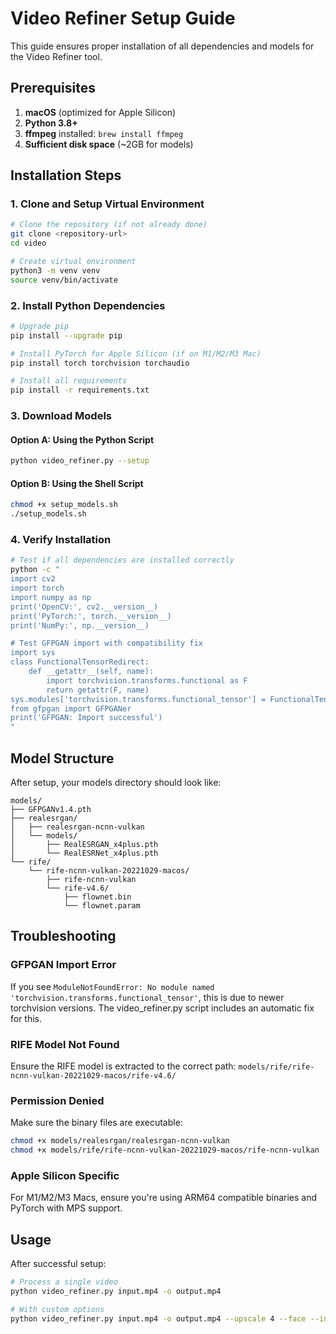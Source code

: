 # Video Refiner Setup Guide

This guide ensures proper installation of all dependencies and models for the Video Refiner tool.

## Prerequisites

1. **macOS** (optimized for Apple Silicon)
2. **Python 3.8+**
3. **ffmpeg** installed: `brew install ffmpeg`
4. **Sufficient disk space** (~2GB for models)

## Installation Steps

### 1. Clone and Setup Virtual Environment

```bash
# Clone the repository (if not already done)
git clone <repository-url>
cd video

# Create virtual environment
python3 -m venv venv
source venv/bin/activate
```

### 2. Install Python Dependencies

```bash
# Upgrade pip
pip install --upgrade pip

# Install PyTorch for Apple Silicon (if on M1/M2/M3 Mac)
pip install torch torchvision torchaudio

# Install all requirements
pip install -r requirements.txt
```

### 3. Download Models

#### Option A: Using the Python Script
```bash
python video_refiner.py --setup
```

#### Option B: Using the Shell Script
```bash
chmod +x setup_models.sh
./setup_models.sh
```

### 4. Verify Installation

```bash
# Test if all dependencies are installed correctly
python -c "
import cv2
import torch
import numpy as np
print('OpenCV:', cv2.__version__)
print('PyTorch:', torch.__version__)
print('NumPy:', np.__version__)

# Test GFPGAN import with compatibility fix
import sys
class FunctionalTensorRedirect:
    def __getattr__(self, name):
        import torchvision.transforms.functional as F
        return getattr(F, name)
sys.modules['torchvision.transforms.functional_tensor'] = FunctionalTensorRedirect()
from gfpgan import GFPGANer
print('GFPGAN: Import successful')
"
```

## Model Structure

After setup, your models directory should look like:

```
models/
├── GFPGANv1.4.pth
├── realesrgan/
│   ├── realesrgan-ncnn-vulkan
│   └── models/
│       ├── RealESRGAN_x4plus.pth
│       └── RealESRNet_x4plus.pth
└── rife/
    └── rife-ncnn-vulkan-20221029-macos/
        ├── rife-ncnn-vulkan
        └── rife-v4.6/
            ├── flownet.bin
            └── flownet.param
```

## Troubleshooting

### GFPGAN Import Error
If you see `ModuleNotFoundError: No module named 'torchvision.transforms.functional_tensor'`, this is due to newer torchvision versions. The video_refiner.py script includes an automatic fix for this.

### RIFE Model Not Found
Ensure the RIFE model is extracted to the correct path: `models/rife/rife-ncnn-vulkan-20221029-macos/rife-v4.6/`

### Permission Denied
Make sure the binary files are executable:
```bash
chmod +x models/realesrgan/realesrgan-ncnn-vulkan
chmod +x models/rife/rife-ncnn-vulkan-20221029-macos/rife-ncnn-vulkan
```

### Apple Silicon Specific
For M1/M2/M3 Macs, ensure you're using ARM64 compatible binaries and PyTorch with MPS support.

## Usage

After successful setup:

```bash
# Process a single video
python video_refiner.py input.mp4 -o output.mp4

# With custom options
python video_refiner.py input.mp4 -o output.mp4 --upscale 4 --face --interpolate 2
```